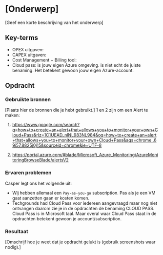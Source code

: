 # [Onderwerp]
[Geef een korte beschrijving van het onderwerp]


## Key-terms
-  OPEX uitgaven:
-  CAPEX uitgaven:
-  Cost Management + Billing tool:
-  Cloud pass: is jouw eigen Azure omgeving. is niet echt de juiste benaming. Het betekent gewoon jouw eigen Azure-account.

## Opdracht
### Gebruikte bronnen
[Plaats hier de bronnen die je hebt gebruikt.]
1 en 2 zijn om een Alert te maken:

1. https://www.google.com/search?q=how+to+create+an+alert+that+allows+you+to+monitor+your+own+Cloud+Pass&rlz=1C1UEAD_nlNL983NL984&oq=how+to+create+an+alert+that+allows+you+to+monitor+your+own+Cloud+Pass&aqs=chrome..69i57.8825j0j15&sourceid=chrome&ie=UTF-8

2. https://portal.azure.com/#blade/Microsoft_Azure_Monitoring/AzureMonitoringBrowseBlade/alertsV2


### Ervaren problemen
Casper legt ons het volgende uit:

- Wij hebben allemaal een `Pay-as-you-go` subscription. Pas als je een VM gaat aanzetten gaan er kosten komen.
- Techgrounds had Cloud Pass voor iedereen aangevraagd maar nog niet ontvangen daarom zie je in de opdrachten de benaming CLOUD PASS. Cloud Pass is in Microsoft taal.
Maar overal waar Cloud Pass staat in de opdrachten betekent gewoon je account/subscription.

### Resultaat
[Omschrijf hoe je weet dat je opdracht gelukt is (gebruik screenshots waar nodig).]
